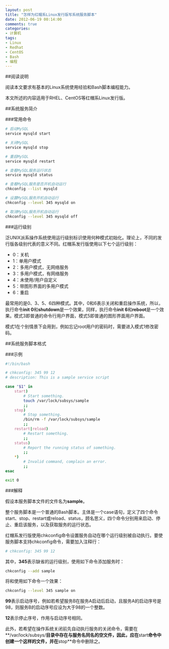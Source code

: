 ```yaml
---
layout: post
title: "怎样为红帽系Linux发行版写系统服务脚本"
date: 2012-06-19 00:14:00
comments: true
categories:
- 计算机
tags:
- Linux
- Redhat
- CentOS
- Bash
- 编程
---
```

##阅读说明

阅读本文要求有基本的Linux系统使用经验和Bash脚本编程能力。

本文所述的内容适用于RHEL、CentOS等红帽系Linux发行版。

##系统服务简介

###常用命令

```bash
# 启动MySQL
service mysqld start

# 关闭MySQL
service mysqld stop

# 重启MySQL
service mysqld restart

# 查看MySQL服务运行状态
service mysqld status

# 查看MySQL服务是否开机自动运行
chkconfig --list mysqld

# 设置MySQL服务开机自动运行
chkconfig --level 345 mysqld on

# 取消MySQL服务开机自动运行
chkconfig --level 345 mysqld off
```

###运行级别

泛UNIX派系操作系统使用运行级别标识使用何种模式初始化。理论上，不同的发行版各级别代表的意义不同。红帽系发行版使用以下七个运行级别：

  - 0：关机
  - 1：单用户模式
  - 2：多用户模式，无网络服务
  - 3：多用户模式，有网络服务
  - 4：未使用/用户自定义
  - 5：带图形界面的多用户模式
  - 6：重启

最常用的是0、3、5、6四种模式。其中，0和6表示关闭和重启操作系统，所以，执行命令**init 0**和**shutdown**是一个效果，同样，执行命令**init 6**和**reboot**是一个效果。模式3即普通的命令行用户界面，模式5即普通的图形界面用户界面。

模式1在个别情景下会用到，例如忘记root用户的密码时，需要进入模式1修改密码。

##系统服务脚本格式

###示例

```bash
#!/bin/bash

# chkconfig: 345 99 12
# description: This is a sample service script

case "$1" in
    start)
        # Start something.
        touch /var/lock/subsys/sample
        ;;
    stop)
        # Stop something.
        /bin/rm -f /var/lock/subsys/sample
        ;;
    restart|reload)
        # Restart something.
        ;;
    status)
        # Report the running status of something.
        ;;
    *)
        # Invalid command, complain an error.
        ;;
esac

exit 0
```

###解释

假设本服务脚本文件的文件名为**sample**。

整个服务脚本是一个普通的Bash脚本。主体是一个case语句，定义了四个命令start、stop、restart或reload、status，顾名思义，四个命令分别用来启动、停止、重启该服务，以及获取服务的运行状态。

红帽系发行版使用chkconfig命令设置服务自动在哪个运行级别被自动执行。要使服务脚本支持chkconfig命令，需要加入注释行：

```bash
# chkconfig: 345 99 12
```

其中，**345**表示缺省的运行级别，使用如下命令添加服务时：

```bash
chkconfig --add sample
```

将和使用如下命令一个效果：

```bash
chkconfig --level 345 sample on
```

**99**表示启动序号，例如若希望服务B在服务A启动后启动，且服务A的启动序号是98，则服务B的启动序号应设为大于98的一个整数。

**12**表示停止序号，作用与启动序号相同。

此外，若希望在操作系统关闭前先自动执行服务的关闭命令，需要在**/var/lock/subsys/**目录中存在与服务名同名的空文件，因此，应在**start**命令中创建一个这样的文件，并在**stop**命令中删除之。
